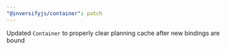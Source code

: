 ```yaml
---
"@inversifyjs/container": patch
---
```


Updated `Container` to properly clear planning cache after new bindings are bound
